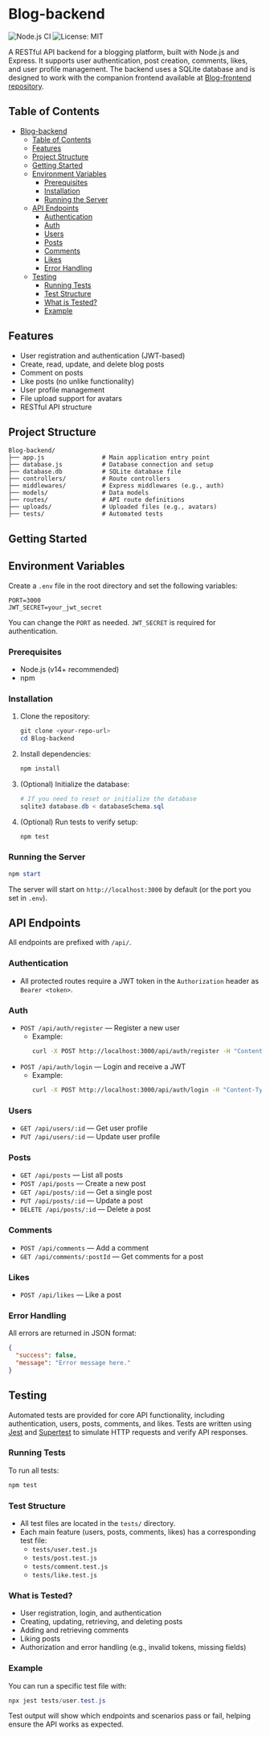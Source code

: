 # Blog-backend

![Node.js CI](https://img.shields.io/badge/node-%3E%3D14.0.0-brightgreen)
![License: MIT](https://img.shields.io/badge/License-MIT-yellow.svg)

A RESTful API backend for a blogging platform, built with Node.js and Express. It supports user authentication, post creation, comments, likes, and user profile management. The backend uses a SQLite database and is designed to work with the companion frontend available at [Blog-frontend repository](https://github.com/jakubzlotek/Blog-frontend).

## Table of Contents

- [Blog-backend](#blog-backend)
  - [Table of Contents](#table-of-contents)
  - [Features](#features)
  - [Project Structure](#project-structure)
  - [Getting Started](#getting-started)
  - [Environment Variables](#environment-variables)
    - [Prerequisites](#prerequisites)
    - [Installation](#installation)
    - [Running the Server](#running-the-server)
  - [API Endpoints](#api-endpoints)
    - [Authentication](#authentication)
    - [Auth](#auth)
    - [Users](#users)
    - [Posts](#posts)
    - [Comments](#comments)
    - [Likes](#likes)
    - [Error Handling](#error-handling)
  - [Testing](#testing)
    - [Running Tests](#running-tests)
    - [Test Structure](#test-structure)
    - [What is Tested?](#what-is-tested)
    - [Example](#example)

## Features

- User registration and authentication (JWT-based)
- Create, read, update, and delete blog posts
- Comment on posts
- Like posts (no unlike functionality)
- User profile management
- File upload support for avatars
- RESTful API structure

## Project Structure

```
Blog-backend/
├── app.js                # Main application entry point
├── database.js           # Database connection and setup
├── database.db           # SQLite database file
├── controllers/          # Route controllers
├── middlewares/          # Express middlewares (e.g., auth)
├── models/               # Data models
├── routes/               # API route definitions
├── uploads/              # Uploaded files (e.g., avatars)
├── tests/                # Automated tests
```

## Getting Started
## Environment Variables

Create a `.env` file in the root directory and set the following variables:

```
PORT=3000
JWT_SECRET=your_jwt_secret
```

You can change the `PORT` as needed. `JWT_SECRET` is required for authentication.

### Prerequisites

- Node.js (v14+ recommended)
- npm

### Installation

1. Clone the repository:
   ```powershell
   git clone <your-repo-url>
   cd Blog-backend
   ```

2. Install dependencies:
   ```powershell
   npm install
   ```

3. (Optional) Initialize the database:
   ```powershell
   # If you need to reset or initialize the database
   sqlite3 database.db < databaseSchema.sql
   ```

4. (Optional) Run tests to verify setup:
   ```powershell
   npm test
   ```

### Running the Server

```powershell
npm start
```

The server will start on `http://localhost:3000` by default (or the port you set in `.env`).

## API Endpoints

All endpoints are prefixed with `/api/`.

### Authentication

- All protected routes require a JWT token in the `Authorization` header as `Bearer <token>`.

### Auth

- `POST /api/auth/register` — Register a new user
    - Example:
      ```bash
      curl -X POST http://localhost:3000/api/auth/register -H "Content-Type: application/json" -d '{"username":"test","password":"pass"}'
      ```
- `POST /api/auth/login` — Login and receive a JWT
    - Example:
      ```bash
      curl -X POST http://localhost:3000/api/auth/login -H "Content-Type: application/json" -d '{"username":"test","password":"pass"}'
      ```

### Users

- `GET /api/users/:id` — Get user profile
- `PUT /api/users/:id` — Update user profile

### Posts

- `GET /api/posts` — List all posts
- `POST /api/posts` — Create a new post
- `GET /api/posts/:id` — Get a single post
- `PUT /api/posts/:id` — Update a post
- `DELETE /api/posts/:id` — Delete a post

### Comments

- `POST /api/comments` — Add a comment
- `GET /api/comments/:postId` — Get comments for a post

### Likes

- `POST /api/likes` — Like a post

### Error Handling

All errors are returned in JSON format:

```json
{
  "success": false,
  "message": "Error message here."
}
```

## Testing

Automated tests are provided for core API functionality, including authentication, users, posts, comments, and likes. Tests are written using [Jest](https://jestjs.io/) and [Supertest](https://github.com/ladjs/supertest) to simulate HTTP requests and verify API responses.

### Running Tests

To run all tests:

```powershell
npm test
```

### Test Structure

- All test files are located in the `tests/` directory.
- Each main feature (users, posts, comments, likes) has a corresponding test file:
  - `tests/user.test.js`
  - `tests/post.test.js`
  - `tests/comment.test.js`
  - `tests/like.test.js`

### What is Tested?

- User registration, login, and authentication
- Creating, updating, retrieving, and deleting posts
- Adding and retrieving comments
- Liking posts
- Authorization and error handling (e.g., invalid tokens, missing fields)

### Example

You can run a specific test file with:

```powershell
npx jest tests/user.test.js
```

Test output will show which endpoints and scenarios pass or fail, helping ensure the API works as expected.